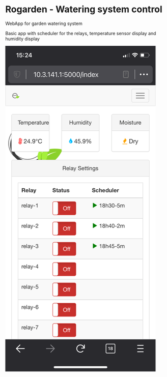 # Rogarden - Watering system control
WebApp for garden watering system

Basic app with scheduler for the relays, temperature sensor display and humidity display

![Screesnshot](https://github.com/rgonomike/rogarden/blob/main/app.png)
